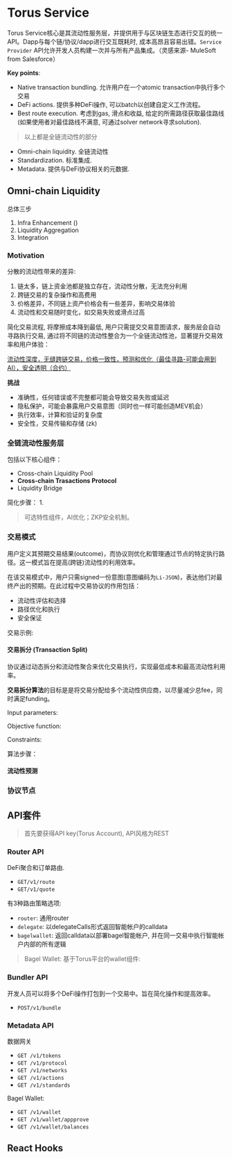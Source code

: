 # Torus Service
Torus Service核心是其流动性服务层，并提供用于与区块链生态进行交互的统一API。Dapp与每个链/协议/dapp进行交互既耗时, 成本高昂且容易出错。`Service Provider` API允许开发人员构建一次并与所有产品集成。（灵感来源- MuleSoft from Salesforce）

**Key points**:
- Native transaction bundling.  允许用户在一个atomic transaction中执行多个交易
- DeFi actions. 提供多种DeFi操作, 可以batch以创建自定义工作流程。
- Best route execution. 考虑到gas, 滑点和收益, 给定的所需路径获取最佳路线(如果使用者对最佳路线不满意, 可通过solver network寻求solution).
> 以上都是全链流动性的部分
- Omni-chain liquidity. 全链流动性
- Standardization. 标准集成.
- Metadata. 提供与DeFi协议相关的元数据.

## Omni-chain Liquidity

总体三步
1. Infra Enhancement ()
2. Liquidity Aggregation
3. Integration

### Motivation
分散的流动性带来的差异:

1. 链太多，链上资金池都是独立存在，流动性分散，无法充分利用
2. 跨链交易的复杂操作和高费用
3. 价格差异，不同链上资产价格会有一些差异，影响交易体验
4. 流动性和交易随时变化，如交易失败或滑点过高

简化交易流程, 将摩擦成本降到最低, 用户只需提交交易意图请求，服务层会自动寻路执行交易, 通过将不同链的流动性整合为一个全链流动性池，显著提升交易效率和用户体验：

<ins>流动性深度，无缝跨链交易，价格一致性，预测和优化（最佳寻路-可能会用到AI），安全透明（合约）</ins>

**挑战**
- 准确性，任何错误或不完整都可能会导致交易失败或延迟
- 隐私保护，可能会暴露用户交易意图（同时也一样可能创造MEV机会）
- 执行效率，计算和验证的复杂度
- 安全性，交易传输和存储 (zk)

### 全链流动性服务层
包括以下核心组件：
- Cross-chain Liquidity Pool
- **Cross-chain Trasactions Protocol**
- Liquidity Bridge

简化步骤：
1. 


> 可选特性组件，AI优化；ZKP安全机制。



### 交易模式
用户定义其预期交易结果(outcome)，而协议则优化和管理通过节点的特定执行路径。这一模式旨在提高(跨链)流动性的利用效率。

在该交易模式中，用户只需signed一份意图(意图编码为`Li-JSON`)，表达他们对最终产出的预期。在此过程中交易协议的作用包括：
- 流动性评估和选择
- 路径优化和执行
- 安全保证

交易示例:


#### 交易拆分 (Transaction Split)
协议通过动态拆分和流动性聚合来优化交易执行，实现最低成本和最高流动性利用率。

**交易拆分算法**的目标是是将交易分配给多个流动性供应商，以尽量减少总fee，同时满足funding。

Input parameters:

Objective function:

Constraints:

算法步骤：

#### 流动性预测


### 协议节点



## API套件
> 首先要获得API key(Torus Account), API风格为REST

### Router API
DeFi聚合和订单路由.

- `GET/v1/route`
- `GET/v1/quote`

有3种路由策略选项:
- `router`: 通用router
- `delegate`: 以delegateCalls形式返回智能帐户的calldata
- `bagelwallet`: 返回calldata以部署bagel智能帐户, 并在同一交易中执行智能帐户内部的所有逻辑

> Bagel Wallet: 基于Torus平台的wallet组件:

### Bundler API
开发人员可以将多个DeFi操作打包到一个交易中。旨在简化操作和提高效率。

- `POST/v1/bundle`

### Metadata API
数据网关

- `GET /v1/tokens`
- `GET /v1/protocol`
- `GET /v1/networks`
- `GET /v1/actions`
- `GET /v1/standards`

Bagel Wallet:
- `GET /v1/wallet`
- `GET /v1/wallet/appprove`
- `GET /v1/wallet/balances`


## React Hooks
